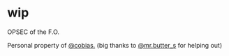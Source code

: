 # wip

OPSEC of the F.O.

Personal property of [@cobias.](https://discord.com/users/588667852190515201)
(big thanks to [@mr.butter_s](https://discord.com/users/841475930747830273) for helping out)
